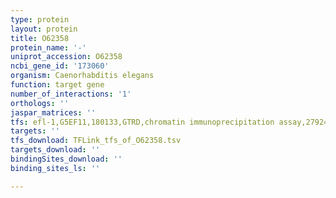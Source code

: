 ```yaml
---
type: protein
layout: protein
title: O62358
protein_name: '-'
uniprot_accession: O62358
ncbi_gene_id: '173060'
organism: Caenorhabditis elegans
function: target gene
number_of_interactions: '1'
orthologs: ''
jaspar_matrices: ''
tfs: efl-1,G5EF11,180133,GTRD,chromatin immunoprecipitation assay,27924024%5Buid%5D,No
targets: ''
tfs_download: TFLink_tfs_of_O62358.tsv
targets_download: ''
bindingSites_download: ''
binding_sites_ls: ''

---
```

